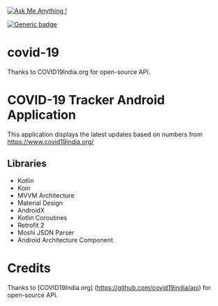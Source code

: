 [![Ask Me Anything !](https://img.shields.io/badge/Ask%20me-anything-1abc9c.svg)](https://github.com/Ciriously)

[![Generic badge](https://img.shields.io/badge/COVID-19-red.svg)](https://shields.io/)



# covid-19
 Thanks to COVID19India.org for open-source API.

# COVID-19 Tracker Android Application
This application displays the latest updates based on numbers from https://www.covid19india.org/

## Libraries
- Kotlin
- Koin
- MVVM Architecture
- Material Design
- AndroidX
- Kotlin Coroutines
- Retrofit 2
- Moshi JSON Parser 
- Android Architecture Component

# Credits
Thanks to [COVID19India.org] (https://github.com/covid19india/api) for open-source API.







